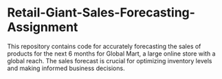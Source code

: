 # Retail-Giant-Sales-Forecasting-Assignment
This repository contains code for accurately forecasting the sales of products for the next 6 months for Global Mart, a large online store with a global reach. The sales forecast is crucial for optimizing inventory levels and making informed business decisions.
